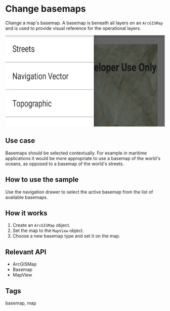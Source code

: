 # Change basemaps

Change a map's basemap. A basemap is beneath all layers on an `ArcGISMap` and is used to provide visual reference for the operational layers.

![Image of change basemap](change-basemaps.png)

## Use case

Basemaps should be selected contextually. For example in maritime applications it would be more appropriate to use a basemap of the world's oceans, as opposed to a basemap of the world's streets.

## How to use the sample

Use the navigation drawer to select the active basemap from the list of available basemaps.

## How it works

1. Create an `ArcGISMap` object.
2. Set the map to the `MapView` object.
3. Choose a new basemap type and set it on the map.

## Relevant API
* ArcGISMap
* Basemap
* MapView

## Tags

basemap, map
